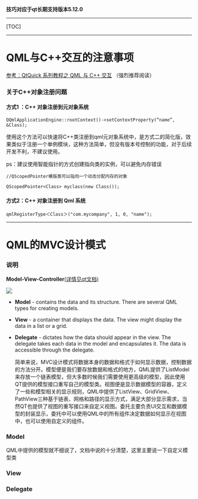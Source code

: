 **技巧对应于qt长期支持版本5.12.0**

------

[TOC]

------


# QML与C++交互的注意事项

[参考：QtQuick 系列教程之 QML 与 C++ 交互](<https://gitbook.cn/books/5acf2d97573c31562789c16a/index.html>) （强烈推荐阅读）


### 关于C++对象注册问题

#### 方式1 ：C++ 对象注册到元对象系统

`QQmlApplicationEngine::rootContext()->setContextProperty(“name”, &Class);`

​	使用这个方法可以快速将C++类注册到qml元对象系统中，是方式二的简化版，效果类似于注册一个单例模块，这种方法简单，但没有版本号控制的功能，对于后续开发不利，不建议使用。

ps：建议使用智能指针的方式创建指向类的实例，可以避免内存错误

`//QScopedPointer模版类可以指向一个动态分配内存的对象`

`QScopedPointer<Class> myclass(new Class());`



#### 方式2：C++ 对象注册到 Qml 系统

`qmlRegisterType＜Class＞("com.mycompany", 1, 0, "name");`

------

# QML的MVC设计模式

### 说明

**Model-View-Controller**[(详情见qt文档)](<https://doc-snapshots.qt.io/qt5-5.11/qtquick-modelviewsdata-modelview.html>)

![](C:\Users\50397\Documents\QML一些使用技巧\modelview-overview.png)

- **Model** - contains the data and its structure. There are several QML types for creating models.

- **View** - a container that displays the data. The view might display the data in a list or a grid.

- **Delegate** - dictates how the data should appear in the view. The delegate takes each data in the model and encapsulates it. The data is accessible through the delegate.

  ​	简单来说，MVC设计模式将数据本身的数据和格式于如何显示数据，控制数据的方法分开。模型便是我们要存放数据和格式的地方，QML提供了ListModel来存放一个链表模型，但大多数时候我们需要使用更高级的模型，因此使用QT提供的模型接口重写自己的模型类。视图便是显示数据模型的容器，定义了一些和模型相关的显示规则，QML中提供了ListView、GridView、PathView三种基于链表、网格和路径的显示方式，满足大部分显示需求，当然QT也提供了视图的重写接口来自定义视图。委托主要负责UI交互和数据模型的封装显示，委托中可以使用QML中的所有组件决定数据如何显示在视图中，也可以使用自定义的组件。

### Model

​	QML中提供的模型就不细说了，文档中说的十分清楚，这里主要说一下自定义模型类





### View

### Delegate


